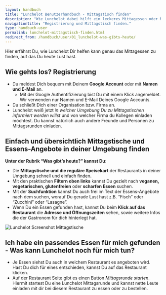 ```yaml
---
layout: handbuch
title: "Lunchelot Benutzerhandbuch - Mittagstisch finden"
description: "Wie Lunchelot dabei hilft ein leckeres Mittagessen oder Mittagstisch in Deiner Umgebung zu finden."
navigationtitle: "Registrierung und Mittagstisch finden."
type: handbuch-user
permalink: lunchelot-mittagstisch-finden.html
redirect_from: /handbuch/user/01_lunchelot-was-gibts-heute/
---
```


<p class="message">
Hier erfährst Du, wie Lunchelot Dir helfen kann genau das Mittagessen zu finden, auf das Du heute Lust hast.
</p>
<!-- more -->

## Wie gehts los? Registrierung

*   Du meldest Dich bequem mit Deinem **Google Account** oder mit **Namen und E-Mail** an.
    * Mit der Google Authentifizierung bist Du mit einem Klick angemeldet. Wir verwenden nur Namen und E-Mail Deines Google Accounts.
*   Du schließt Dich einer Organisation bzw. Firma an.
*   Lunchelot weiß jetzt _in welcher Umgebung Du zu Mittagstischen informiert werden willst_ und von welcher Firma du Kollegen einladen möchtest. Du kannst natürlich auch andere Freunde und Personen zu Mittagsrunden einladen.


## Einfach und übersichtlich Mittagstische und Essens-Angebote in deiner Umgebung finden

**Unter der Rubrik “Was gibt’s heute?” kannst Du:**

*   Die **Mittagstische und die reguläre Speisekart** der Restaurants in deiner Umgebung schnell und einfach finden.
*   Mit den praktischen **Filtern oben links** kannst Du gezielt nach **veganen, vegetarischen, glutenfreien** oder **scharfen Essen** suchen.
*   Mit der **Suchfunktion** kannst Du auch frei im Text der Essens-Angebote nach dem suchen, worauf Du gerade Lust hast z.B. “Fisch” oder “Zucchini” oder “Lasagne”.
*   Wenn Du ein Essen gefunden hast, kannst Du beim **Klick auf das Restaurant** die **Adresse und Öffnungszeiten** sehen, sowie weitere Infos die der Gastronom für dich hinterlegt hat.


![Lunchelot Screenshot Mittagstische]({{site.baseurl}}handbuch/user/img/mittagstische-uebersicht.png)

## Ich habe ein passendes Essen für mich gefunden - Was kann Lunchelot noch für mich tun?
*   Je Essen siehst Du auch in welchem Restaurant es angeboten wird. Hast Du dich für eines entschieden, kannst Du auf das Restaurant klicken.
*   Auf der Restaurant Seite gibt es einen Button _Mittagsrunde starten_. Hiermit startest Du eine Lunchelot Mittagsrunde und kannst nette Leute einladen mit dir bei diesem Restaurant zu essen oder zu bestellen.
